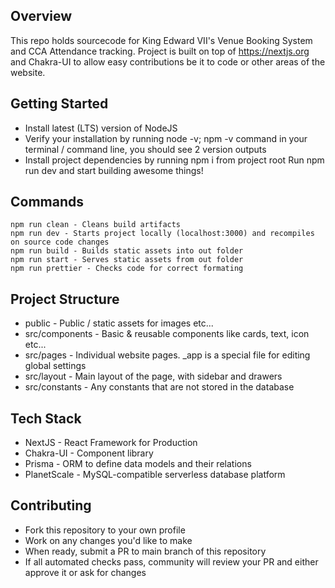 ## Overview

This repo holds sourcecode for King Edward VII's Venue Booking System and CCA Attendance tracking. Project is built on top of https://nextjs.org and Chakra-UI to allow easy contributions be it to code or other areas of the website.

## Getting Started

* Install latest (LTS) version of NodeJS
* Verify your installation by running node -v; npm -v command in your terminal / command line, you should see 2 version outputs
* Install project dependencies by running npm i from project root
Run npm run dev and start building awesome things!

## Commands

    npm run clean - Cleans build artifacts
    npm run dev - Starts project locally (localhost:3000) and recompiles on source code changes
    npm run build - Builds static assets into out folder
    npm run start - Serves static assets from out folder
    npm run prettier - Checks code for correct formating

## Project Structure

* public - Public / static assets for images etc...
* src/components - Basic & reusable components like cards, text, icon etc...
* src/pages - Individual website pages. \_app is a special file for editing global settings
* src/layout - Main layout of the page, with sidebar and drawers
* src/constants - Any constants that are not stored in the database

## Tech Stack

* NextJS - React Framework for Production
* Chakra-UI - Component library
* Prisma - ORM to define data models and their relations
* PlanetScale - MySQL-compatible serverless database platform

## Contributing

* Fork this repository to your own profile
* Work on any changes you'd like to make
* When ready, submit a PR to main branch of this repository
* If all automated checks pass, community will review your PR and either approve it or ask for changes
